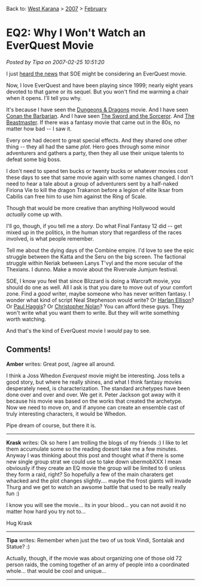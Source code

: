 Back to: [West Karana](/posts/westkarana.md) > [2007](/posts/2007/westkarana.md) > [February](./westkarana.md)
# EQ2: Why I Won't Watch an EverQuest Movie

*Posted by Tipa on 2007-02-25 10:51:20*

I just [heard the news](http://brenlosworld.com/2007/02/09/eq-movie/) that SOE might be considering an EverQuest movie.

Now, I love EverQuest and have been playing since 1999; nearly eight years devoted to that game or its sequel. But you won't find me warming a chair when it opens. I'll tell you why.

It's because I have seen the [Dungeons & Dragons](http://imdb.com/title/tt0190374/) movie. And I have seen [Conan the Barbarian](http://imdb.com/title/tt0082198/). And I have seen [The Sword and the Sorceror](http://imdb.com/title/tt0084749/). And [The Beastmaster](http://imdb.com/title/tt0083630/). If there was a fantasy movie that came out in the 80s, no matter how bad -- I saw it.

Every one had decent to great special effects. And they shared one other thing -- they all had the same *plot*. Hero goes through some minor adventurers and gathers a party, then they all use their unique talents to defeat some big boss.

I don't need to spend ten bucks or twenty bucks or whatever movies cost these days to see that same movie again with some names changed. I don't need to hear a tale about a group of adventurers sent by a half-naked Firiona Vie to kill the dragon Trakanon before a legion of elite Iksar from Cabilis can free him to use him against the Ring of Scale.

Though that would be more creative than anything Hollywood would *actually* come up with.

I'll go, though, if you tell me a *story*. Do what Final Fantasy 12 did -- get mixed up in the politics, in the human story that regardless of the races involved, is what people remember.

Tell me about the dying days of the Combine empire. I'd love to see the epic struggle between the Katta and the Seru on the big screen. The factional struggle within Neriak between Lanys T'vyl and the more secular of the Thexians. I dunno. Make a movie about the Rivervale Jumjum festival.

SOE, I know you feel that since Blizzard is doing a Warcraft movie, you should do one as well. All I ask is that you dare to move out of your comfort zone. Find a *good* writer, maybe someone who has never written fantasy. I wonder what kind of script Neal Stephenson would write? Or [Harlan Ellison](http://imdb.com/name/nm0255196/)? Or [Paul Haggis](http://imdb.com/name/nm0353673/)? Or [Christopher Nolan](http://imdb.com/name/nm0634240/)? You can afford these guys. They won't write what you want them to write. But they will write something worth watching.

And that's the kind of EverQuest movie I *would* pay to see.
## Comments!

**Amber** writes: Great post, /agree all around.

I think a Joss Whedon *Everquest* movie might be interesting. Joss tells a good story, but where he really shines, and what I think fantasy movies desperately need, is characterization. The standard archetypes have been done over and over and over. We get it. Peter Jackson got away with it because his movie was based on the works that created the archetype. Now we need to move on, and if anyone can create an ensemble cast of truly interesting characters, it would be Whedon.

Pipe dream of course, but there it is.

---

**Krask** writes: Ok so here I am trolling the blogs of my friends :) I like to let them accumulate some so the reading doesnt take me a few minutes. Anyway I was thinking about this post and thought what if there is some new single group strat we could use to take down ubermobXXX I mean obviously if they create an EQ movie the group will be limited to 6 unless they form a raid, right? So hopefully a few of the main charaters get whacked and the plot changes slightly.... maybe the frost giants will invade Thurg and we get to watch an awsome battle that used to be really really fun :) 

I know you will see the movie... its in your blood... you can not avoid it no matter how hard you try not to...

Hug
Krask

---

**Tipa** writes: Remember when just the two of us took Vindi, Sontalak and Statue? :)

Actually, though, if the movie was about organizing one of those old 72 person raids, the coming together of an army of people into a coordinated whole... that would be cool and unique...

---


